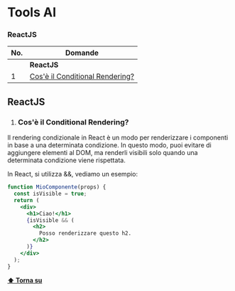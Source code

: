 # Tools AI

### ReactJS

| No. | Domande                                                                                                                                                                                                                        |
| --- | -------------------------------------------------------------------------------------------------------------------------------------------------------------------------------------------------------------------------------- |
|     | **ReactJS**                                                                                                                                                                                                                   |
| 1   | [Cos'è il Conditional Rendering?](#cosè-il-conditional-rendering)                                                    |

## ReactJS

1.  ### Cos'è il Conditional Rendering?

Il rendering condizionale in React è un modo per renderizzare i componenti in base a una determinata condizione. In questo modo, puoi evitare di aggiungere elementi al DOM, ma renderli visibili solo quando una determinata condizione viene rispettata.

In React, si utilizza &&, vediamo un esempio:

```jsx
function MioComponente(props) {
  const isVisible = true;
  return (
    <div>
      <h1>Ciao!</h1>
      {isVisible && (
        <h2>
          Posso renderizzare questo h2.
        </h2>
      )}
    </div>
  );
}
```

**[⬆ Torna su](#reactjs)**
